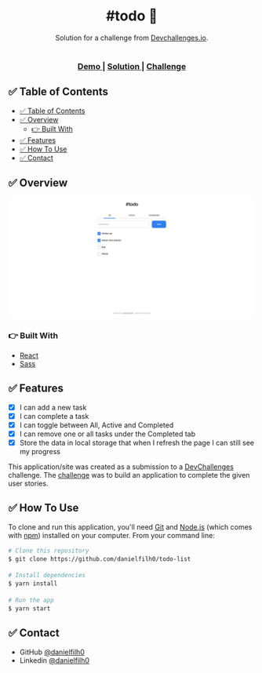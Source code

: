 <h1 align="center">#todo 📌</h1> 

<div align="center">
   Solution for a challenge from  <a href="http://devchallenges.io" target="_blank">Devchallenges.io</a>.
</div>
<br />

<div align="center">
  <h3>
    <a href="https://df-todolist.vercel.app/">
      Demo
    </a>
    <span> | </span>
    <a href="https://devchallenges.io/solutions/6xKKPNrTaFAt7bDNy2uS">
      Solution
    </a>
    <span> | </span>
    <a href="https://devchallenges.io/challenges/hH6PbOHBdPm6otzw2De5">
      Challenge
    </a>
  </h3>
</div>

<!-- TABLE OF CONTENTS -->

## ✅ Table of Contents

- [✅ Table of Contents](#-table-of-contents)
- [✅ Overview](#-overview)
  - [👉 Built With](#-built-with)
- [✅ Features](#-features)
- [✅ How To Use](#-how-to-use)
- [✅ Contact](#-contact)

## ✅ Overview

<img alt="#todo" title="To Do App" src="./src/assets/print.png" />

### 👉 Built With

- [React](https://reactjs.org/)
- [Sass](https://sass-lang.com/)

## ✅ Features

- [X] I can add a new task
- [X] I can complete a task
- [X] I can toggle between All, Active and Completed
- [X] I can remove one or all tasks under the Completed tab
- [X] Store the data in local storage that when I refresh the page I can still see my progress

This application/site was created as a submission to a [DevChallenges](https://devchallenges.io/challenges) challenge. The [challenge](https://devchallenges.io/challenges/hH6PbOHBdPm6otzw2De5) was to build an application to complete the given user stories.

## ✅ How To Use

To clone and run this application, you'll need [Git](https://git-scm.com) and [Node.js](https://nodejs.org/en/download/) (which comes with [npm](http://npmjs.com)) installed on your computer. From your command line:

```bash
# Clone this repository
$ git clone https://github.com/danielfilh0/todo-list

# Install dependencies
$ yarn install

# Run the app
$ yarn start
```

## ✅ Contact

- GitHub [@danielfilh0](https://github.com/danielfilh0)
- Linkedin [@danielfilh0](https://www.linkedin.com/in/danielfilh0/)
